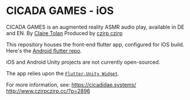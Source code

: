 # CICADA GAMES - iOS

CICADA GAMES is an augmented reality ASMR audio play, available in DE and EN. 
By [Claire Tolan](https://cst.yt)
Produced by [czirp czirp](http://www.czirpczirp.cc/)

This repository houses the front-end flutter app, configured for iOS build. 
Here's the [Android flutter repo](https://github.com/naturalshine/cicada_games_android). 


iOS and Android Unity projects are not currently open-sourced. 


The app relies upon the [`Flutter-Unity Widget`](https://pub.dev/packages/flutter_unity_widget).

For more information, see: 
https://cicadidae.systems/
http://www.czirpczirp.cc/?p=2896
